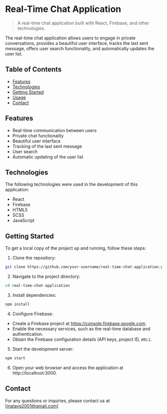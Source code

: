 # Real-Time Chat Application

> A real-time chat application built with React, Firebase, and other technologies.

The real-time chat application allows users to engage in private conversations, provides a beautiful user interface, tracks the last sent message, offers user search functionality, and automatically updates the user list.

## Table of Contents

- [Features](#features)
- [Technologies](#technologies)
- [Getting Started](#getting-started)
- [Usage](#usage)
- [Contact](#contact)

## Features

- Real-time communication between users
- Private chat functionality
- Beautiful user interface
- Tracking of the last sent message
- User search
- Automatic updating of the user list


## Technologies

The following technologies were used in the development of this application:

- React
- Firebase
- HTML5
- SCSS
- JavaScript


## Getting Started

To get a local copy of the project up and running, follow these steps:

1. Clone the repository:
```bash
git clone https://github.com/your-username/real-time-chat-application.git
```

2. Navigate to the project directory:
```bash
cd real-time-chat-application
```

3. Install dependencies:
```bash
npm install
```
4. Configure Firebase:
- Create a Firebase project at https://console.firebase.google.com.
- Enable the necessary services, such as the real-time database and authentication.
- Obtain the Firebase configuration details (API keys, project ID, etc.).

5. Start the development server:
```bash
npm start
```
6. Open your web browser and access the application at http://localhost:3000.

## Contact
For any questions or inquiries, please contact us at [malavg2001@gmail.com]

